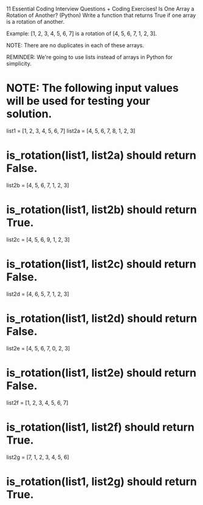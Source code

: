 
11 Essential Coding Interview Questions + Coding Exercises!
Is One Array a Rotation of Another? (Python)
Write a function that returns True if one array is a rotation of another.

Example: [1, 2, 3, 4, 5, 6, 7] is a rotation of [4, 5, 6, 7, 1, 2, 3].

NOTE: There are no duplicates in each of these arrays.

REMINDER: We're going to use lists instead of arrays in Python for simplicity.

# NOTE: The following input values will be used for testing your solution.
list1 = [1, 2, 3, 4, 5, 6, 7]
list2a = [4, 5, 6, 7, 8, 1, 2, 3]
# is_rotation(list1, list2a) should return False.
list2b = [4, 5, 6, 7, 1, 2, 3]
# is_rotation(list1, list2b) should return True.
list2c = [4, 5, 6, 9, 1, 2, 3]
# is_rotation(list1, list2c) should return False.
list2d = [4, 6, 5, 7, 1, 2, 3]
# is_rotation(list1, list2d) should return False.
list2e = [4, 5, 6, 7, 0, 2, 3]
# is_rotation(list1, list2e) should return False.
list2f = [1, 2, 3, 4, 5, 6, 7]
# is_rotation(list1, list2f) should return True.
list2g = [7, 1, 2, 3, 4, 5, 6]
# is_rotation(list1, list2g) should return True.

